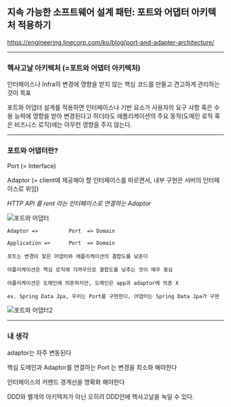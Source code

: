 ## 지속 가능한 소프트웨어 설계 패턴: 포트와 어댑터 아키텍처 적용하기

https://engineering.linecorp.com/ko/blog/port-and-adapter-architecture/

---

### 헥사고날 아키텍처 (=포트와 어댑터 아키텍처)

인터페이스나 Infra의 변경에 영향을 받지 않는 핵심 코드를 만들고 견고하게 관리하는 것이 목표


포트와 어댑터 설계를 적용하면 인터페이스나 기반 요소가 사용자의 요구 사항 혹은 수용 능력에 영향을 받아 변경된다고 하더라도 애플리케이션의 주요 동작(도메인 로직 혹은 비즈니스 로직)에는 아무런 영향을 주지 않는다.


---

### 포트와 어댑터란?

Port (= Interface)

Adaptor (= client에 제공해야 할 인터페이스를 따르면서, 내부 구현은 서버의 인터페이스로 위임)

*HTTP API 를 rent 라는 인터페이스로 연결하는 Adaptor*

![포트와 어댑터](https://engineering.linecorp.com/ko/port1/)


```
Adaptor =>          Port  => Domain

Application =>      Port  => Domain

포트는 변경이 잦은 어댑터와 애플리케이션의 결합도를 낮춘다

어플리케이션은 핵심 로직에 가까우므로 결합도를 낮추는 것이 매우 중요

어플리케이션은 도메인에 의존하지만, 도메인은 app과 adaptor에 의존 X

ex. Spring Data Jpa, 우리는 Port를 구현한다, 어댑터는 Spring Data Jpa가 구현

```
![포트와 어댑터2](https://engineering.linecorp.com/ko/port3/)


---

### 내 생각

adaptor는 자주 변동된다

핵심 도메인과 Adaptor를 연결하는 Port 는 변경을 최소화 해야한다

인터페이스의 커맨드 경계선을 명확화 해야한다

DDD와 별개의 아키텍처가 아닌 오히려 DDD안에 헥사고날을 녹일 수 있다.
